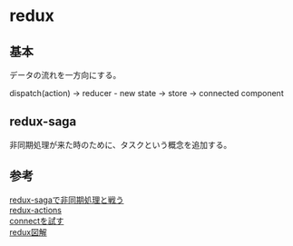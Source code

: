 # redux

## 基本

データの流れを一方向にする。

dispatch(action) -> reducer - new state -> store -> connected component

## redux-saga

非同期処理が来た時のために、タスクという概念を追加する。

## 参考

[redux-sagaで非同期処理と戦う][*3]  
[redux-actions][*5]  
[connectを試す][*6]  
[redux図解][*7]

[*1]:http://grandbig.github.io/blog/2017/01/02/redux-base-4/
[*2]:https://github.com/colinbate/mithril-redux-starter/blob/master/src/actions.js
[*3]:https://qiita.com/kuy/items/716affc808ebb3e1e8ac
[*4]:https://github.com/redux-saga/redux-saga/blob/master/README_ja.md
[*5]:https://qiita.com/yasuhiro-okada-aktsk/items/a14f7f37262fb6cf0bf8
[*6]:https://qiita.com/MegaBlackLabel/items/df868e734d199071b883
[*7]:https://qiita.com/mpyw/items/a816c6380219b1d5a3bf
